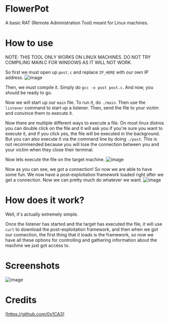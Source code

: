 # FlowerPot
A basic RAT (Remote Administration Tool) meant for Linux machines.

# How to use
NOTE: THIS TOOL ONLY WORKS ON LINUX MACHINES. DO NOT TRY COMPILING MAIN.C FOR WINDOWS AS IT WILL NOT WORK.

So first we must open up `post.c` and replace `IP_HERE` with our own IP address.
![image](https://user-images.githubusercontent.com/78043996/120229089-6850dc00-c21a-11eb-9244-488b4df339d5.png)

Then, we must compile it. Simply do `gcc -o post post.c`. And now, you should be ready to go.

Now we will start up our `main` file. To run it, do `./main`. Then use the `listener` command to start up a listener. Then, send the file to your victim and convince them to execute it.

Now there are multiple different ways to execute a file. On most linux distros you can double click on the file and it will ask you if you're sure you want to execute it, and if you click yes, the file will be executed in the background. But you can also execute it via the command line by doing `./post`. This is not recommended because you will lose the connection between you and your victim when they close their terminal.

Now lets execute the file on the target machine.
![image](https://user-images.githubusercontent.com/78043996/120230028-74d63400-c21c-11eb-93ca-3a079cad0366.png)

Now as you can see, we got a connection! So now we are able to have some fun. We now have a post-exploitation framework loaded right after we get a connection. Now we can pretty much do whatever we want.
![image](https://user-images.githubusercontent.com/78043996/120230210-db5b5200-c21c-11eb-8806-89f8b8a8ace9.png)

# How does it work?
Well, it's actually extremely simple.

Once the listener has started and the target has executed the file, it will use `curl` to download the post-exploitation framework, and then when we got our connection, the first thing that it loads is the framework, so now we have all these options for controlling and gathering information about the machine we just got access to.

# Screenshots
![image](https://user-images.githubusercontent.com/78043996/120229700-a7336180-c21b-11eb-8704-785e3fe6b539.png)

# Credits
[https://github.com/0x1CA3]
